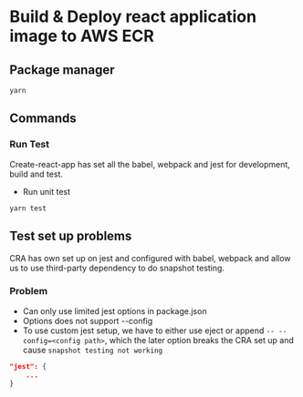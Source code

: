 # Build & Deploy react application image to AWS ECR

## Package manager

`yarn`

## Commands

### Run Test

Create-react-app has set all the babel, webpack and jest for development, build and test.

- Run unit test

```
yarn test
```

## Test set up problems

CRA has own set up on jest and configured with babel, webpack and allow us to use third-party dependency to do snapshot testing.

### Problem

- Can only use limited jest options in package.json
- Options does not support --config
- To use custom jest setup, we have to either use eject or append `-- --config=<config path>`, which the
  later option breaks the CRA set up and cause `snapshot testing not working`

```json
"jest": {
	...
}
```
